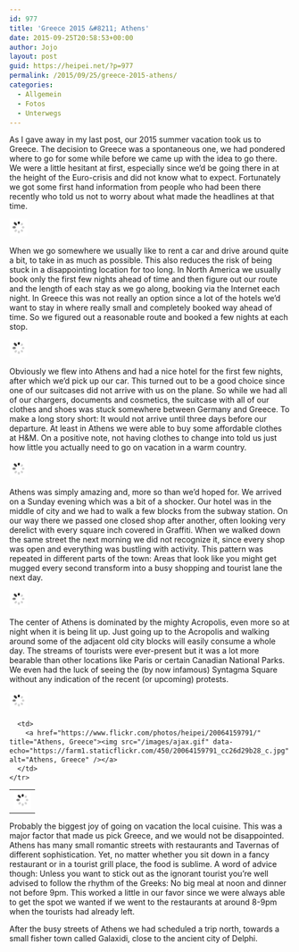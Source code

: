 ```yaml
---
id: 977
title: 'Greece 2015 &#8211; Athens'
date: 2015-09-25T20:58:53+00:00
author: Jojo
layout: post
guid: https://heipei.net/?p=977
permalink: /2015/09/25/greece-2015-athens/
categories:
  - Allgemein
  - Fotos
  - Unterwegs
---
```

As I gave away in my last post, our 2015 summer vacation took us to Greece. The decision to Greece was a spontaneous one, we had pondered where to go for some while before we came up with the idea to go there. We were a little hesitant at first, especially since we&#8217;d be going there in at the height of the Euro-crisis and did not know what to expect. Fortunately we got some first hand information from people who had been there recently who told us not to worry about what made the headlines at that time.

<div class="img aligncenter">
  <a href="https://www.flickr.com/photos/heipei/19901999291/" title="Athens, Greece"><img src="/images/ajax.gif" data-echo="https://farm4.staticflickr.com/3689/19901999291_ef973d758a_b.jpg" alt="Athens, Greece" /></a>
</div>

When we go somewhere we usually like to rent a car and drive around quite a bit, to take in as much as possible. This also reduces the risk of being stuck in a disappointing location for too long. In North America we usually book only the first few nights ahead of time and then figure out our route and the length of each stay as we go along, booking via the Internet each night. In Greece this was not really an option since a lot of the hotels we&#8217;d want to stay in where really small and completely booked way ahead of time. So we figured out a reasonable route and booked a few nights at each stop.

<div class="img aligncenter">
  <a href="https://www.flickr.com/photos/heipei/19759556429/" title="Athens, Greece"><img src="/images/ajax.gif" data-echo="https://farm1.staticflickr.com/296/19759556429_c4079fee12_b.jpg" alt="Athens, Greece" /></a>
</div>

Obviously we flew into Athens and had a nice hotel for the first few nights, after which we&#8217;d pick up our car. This turned out to be a good choice since one of our suitcases did not arrive with us on the plane. So while we had all of our chargers, documents and cosmetics, the suitcase with all of our clothes and shoes was stuck somewhere between Germany and Greece. To make a long story short: It would not arrive until three days before our departure. At least in Athens we were able to buy some affordable clothes at H&M. On a positive note, not having clothes to change into told us just how little you actually need to go on vacation in a warm country.

<div class="img aligncenter">
  <a href="https://www.flickr.com/photos/heipei/19758214930/" title="Athens, Greece"><img src="/images/ajax.gif" data-echo="https://farm1.staticflickr.com/442/19758214930_38eb047d70_b.jpg" alt="Athens, Greece" /></a>
</div>

Athens was simply amazing and, more so than we&#8217;d hoped for. We arrived on a Sunday evening which was a bit of a shocker. Our hotel was in the middle of city and we had to walk a few blocks from the subway station. On our way there we passed one closed shop after another, often looking very derelict with every square inch covered in Graffiti. When we walked down the same street the next morning we did not recognize it, since every shop was open and everything was bustling with activity. This pattern was repeated in different parts of the town: Areas that look like you might get mugged every second transform into a busy shopping and tourist lane the next day.

<div class="img aligncenter">
  <a href="https://www.flickr.com/photos/heipei/19323592584/" title="Athens, Greece"><img src="/images/ajax.gif" data-echo="https://farm1.staticflickr.com/357/19323592584_f7d650b12a_b.jpg" alt="Athens, Greece" /></a>
</div>

The center of Athens is dominated by the mighty Acropolis, even more so at night when it is being lit up. Just going up to the Acropolis and walking around some of the adjacent old city blocks will easily consume a whole day. The streams of tourists were ever-present but it was a lot more bearable than other locations like Paris or certain Canadian National Parks. We even had the luck of seeing the (by now infamous) Syntagma Square without any indication of the recent (or upcoming) protests.

<div class="img aligncenter">
  <a href="https://www.flickr.com/photos/heipei/20014423182/" title="Athens, Greece"><img src="/images/ajax.gif" data-echo="https://farm4.staticflickr.com/3702/20014423182_614d0dba95_b.jpg" alt="Athens, Greece" /></a>
</div>

<div class="img aligncenter">
  <table>
    <tr>
      <td>
        <a href="https://www.flickr.com/photos/heipei/19983885172/" title="Athens, Greece"><img src="/images/ajax.gif" data-echo="https://farm1.staticflickr.com/528/19983885172_88b5f342ba_c.jpg" alt="Athens, Greece" /></a>
      </td>
      
      <td>
        <a href="https://www.flickr.com/photos/heipei/20064159791/" title="Athens, Greece"><img src="/images/ajax.gif" data-echo="https://farm1.staticflickr.com/450/20064159791_cc26d29b28_c.jpg" alt="Athens, Greece" /></a>
      </td>
    </tr>
  </table>
</div>

Probably the biggest joy of going on vacation the local cuisine. This was a major factor that made us pick Greece, and we would not be disappointed. Athens has many small romantic streets with restaurants and Tavernas of different sophistication. Yet, no matter whether you sit down in a fancy restaurant or in a tourist grill place, the food is sublime. A word of advice though: Unless you want to stick out as the ignorant tourist you&#8217;re well advised to follow the rhythm of the Greeks: No big meal at noon and dinner not before 9pm. This worked a little in our favor since we were always able to get the spot we wanted if we went to the restaurants at around 8-9pm when the tourists had already left.

After the busy streets of Athens we had scheduled a trip north, towards a small fisher town called Galaxidi, close to the ancient city of Delphi.
